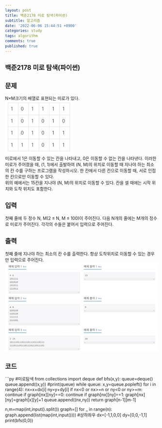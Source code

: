 ```yaml
---
layout: post
title: 백준2178 미로 탐색(파이썬)
subtitle: 알고리즘
date: '2022-06-06 15:44:51 +0900'
categories: study
tags: algorithm
comments: true
published: true
---
```

## 백준2178 미로 탐색(파이썬)
<h2>문제</h2>
N×M크기의 배열로 표현되는 미로가 있다.<br>
<img src="/assets/img/baek2178-1.jpg" title="baek2178-1.jpg" alt="baek2178-1.jpg"/><br>
미로에서 1은 이동할 수 있는 칸을 나타내고, 0은 이동할 수 없는 칸을 나타낸다. 이러한 미로가 주어졌을 때, (1, 1)에서 출발하여 (N, M)의 위치로 이동할 때 지나야 하는 최소의 칸 수를 구하는 프로그램을 작성하시오. 한 칸에서 다른 칸으로 이동할 때, 서로 인접한 칸으로만 이동할 수 있다.<br>
위의 예에서는 15칸을 지나야 (N, M)의 위치로 이동할 수 있다. 칸을 셀 때에는 시작 위치와 도착 위치도 포함한다.<br>
<h2>입력</h2>
첫째 줄에 두 정수 N, M(2 ≤ N, M ≤ 100)이 주어진다. 다음 N개의 줄에는 M개의 정수로 미로가 주어진다. 각각의 수들은 붙어서 입력으로 주어진다.<br>
<h2>출력</h2>
첫째 줄에 지나야 하는 최소의 칸 수를 출력한다. 항상 도착위치로 이동할 수 있는 경우만 입력으로 주어진다.<br>
<img src="/assets/img/baek2178-2.jpg" title="baek2178-2.jpg" alt="baek2178-2.jpg"/><br>
<h2>코드</h2>
```py
#미로탐색
from collections import deque
def bfs(x,y):
    queue=deque()
    queue.append((x,y))
    #print(queue)
    while queue:
        x,y=queue.popleft()
        for i in range(4):
            nx=x+dx[i]
            ny=y+dy[i]
            if nx<0 or nx>=n or ny<0 or ny>=m:
                continue
            if graph[nx][ny]==0:
                continue
            if graph[nx][ny]==1:
                graph[nx][ny]=graph[x][y]+1
                queue.append((nx,ny))
    return graph[n-1][m-1]

n,m=map(int,input().split())
graph=[]
for _ in range(n):
    graph.append(list(map(int,input())))
#상하좌우
dx=[-1,1,0,0]
dy=[0,0,-1,1]
print(bfs(0,0))
```



